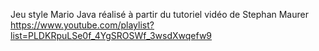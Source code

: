 Jeu style Mario Java réalisé à partir du tutoriel vidéo de Stephan Maurer
https://www.youtube.com/playlist?list=PLDKRpuLSe0f_4YgSROSWf_3wsdXwqefw9
